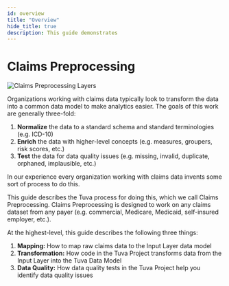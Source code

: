 ```yaml
---
id: overview
title: "Overview"
hide_title: true
description: This guide demonstrates
---
```

# Claims Preprocessing

![Claims Preprocessing Layers](/img/claims_preprocessing.jpg)

Organizations working with claims data typically look to transform the data into a common data model to make analytics easier.  The goals of this work are generally three-fold:

1. **Normalize** the data to a standard schema and standard terminologies (e.g. ICD-10)
2. **Enrich** the data with higher-level concepts (e.g. measures, groupers, risk scores, etc.)
3. **Test** the data for data quality issues (e.g. missing, invalid, duplicate, orphaned, implausible, etc.)

In our experience every organization working with claims data invents some sort of process to do this.

This guide describes the Tuva process for doing this, which we call Claims Preprocessing.  Claims Preprocessing is designed to work on any claims dataset from any payer (e.g. commercial, Medicare, Medicaid, self-insured employer, etc.).

At the highest-level, this guide describes the following three things:

1. **Mapping:** How to map raw claims data to the Input Layer data model
2. **Transformation:** How code in the Tuva Project transforms data from the Input Layer into the Tuva Data Model
3. **Data Quality:** How data quality tests in the Tuva Project help you identify data quality issues